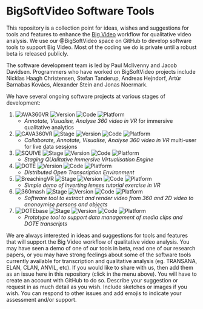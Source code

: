 # BigSoftVideo Software Tools

This repository is a collection point for ideas, wishes and suggestions for tools and features to enhance the [Big Video](https://www.bigvideo.aau.dk/) workflow for qualitative video analysis.
We use our @BigSoftVideo space on GitHub to develop software tools to support Big Video. Most of the coding we do is private until a robust beta is released publicly.

The software development team is led by Paul McIlvenny and Jacob Davidsen. Programmers who have worked on BigSoftVideo projects include Nicklas Haagh Christensen, Stefan Tanderup, Andreas Hejndorf, Artúr Barnabas Kovács, Alexander Stein and Jonas Noermark.

We have several ongoing software projects at various stages of development:
1. ![AVA360VR](https://img.shields.io/badge/AVA360VR-green) ![Version](https://img.shields.io/badge/state-public--release--3.0.0-orange) ![Code](https://img.shields.io/badge/code-private-green) ![Platform](https://img.shields.io/badge/platform-windows-lightgrey)
    - *Annotate, Visualise, Analyse 360 video in VR* for immersive qualitative analytics
2. ![CAVA360VR](https://img.shields.io/badge/CAVA360VR-purple) ![Stage](https://img.shields.io/badge/stage-3-red) ![Version](https://img.shields.io/badge/state-working-orange) ![Code](https://img.shields.io/badge/code-beta--testing-green) ![Platform](https://img.shields.io/badge/platform-windows-lightgrey)
    - *Collaborate, Annotate, Visualise, Analyse 360 video in VR* multi-user for live data sessions
3. ![SQUIVE](https://img.shields.io/badge/SQUIVE-black) ![Stage](https://img.shields.io/badge/stage-2-red) ![Version](https://img.shields.io/badge/state-alpha-orange) ![Code](https://img.shields.io/badge/code-refactor-green) ![Platform](https://img.shields.io/badge/platform-windows-lightgrey)
    - *Staging QUalitative Immersive Virtualisation Engine*
4. ![DOTE](https://img.shields.io/badge/DOTE-yellow) ![Version](https://img.shields.io/badge/state-public--release--1.0.0-orange) ![Code](https://img.shields.io/badge/code-beta--testing-green) ![Platform](https://img.shields.io/badge/platform-windows|macos-lightgrey)
    - *Distributed Open Transcription Environment*
5. ![BreachingVR](https://img.shields.io/badge/BreachingVR-blue) ![Stage](https://img.shields.io/badge/stage-1-red) ![Version](https://img.shields.io/badge/state-release-orange) ![Code](https://img.shields.io/badge/code-public--release-green) ![Platform](https://img.shields.io/badge/platform-windows-lightgrey)
    - *Simple demo of inverting lenses tutorial exercise in VR*
6. ![360mash](https://img.shields.io/badge/360mash-red) ![Stage](https://img.shields.io/badge/stage-2-red) ![Version](https://img.shields.io/badge/state-alpha-orange) ![Code](https://img.shields.io/badge/code-refactor-green) ![Platform](https://img.shields.io/badge/platform-windows|macos|linux-lightgrey)
    - *Software tool to extract and render video from 360 and 2D video to anonoymise persons and objects*
7. ![DOTEbase](https://img.shields.io/badge/DOTEbase-yellow) ![Stage](https://img.shields.io/badge/stage-1-red) ![Version](https://img.shields.io/badge/state-alpha-orange) ![Code](https://img.shields.io/badge/code-alpha-green) ![Platform](https://img.shields.io/badge/platform-windows|macos|linux-lightgrey)
    - *Prototype tool to support data management of media clips and DOTE transcripts*

We are always interested in ideas and suggestions for tools and features that will support the Big Video workflow of qualitative video analysis. You may have seen a demo of one of our tools in beta, read one of our research papers, or you may have strong feelings about some of the software tools currently available for transcription and qualitative analysis (eg. TRANSANA, ELAN, CLAN, ANVIL, etc). If you would like to share with us, then add them as an issue here in this repository (click in the menu above). You will have to create an account with GitHub to do so. Describe your suggestion or request in as much detail as you wish. Include sketches or images if you wish. You can respond to other issues and add emojis to indicate your assessment and/or support. 
